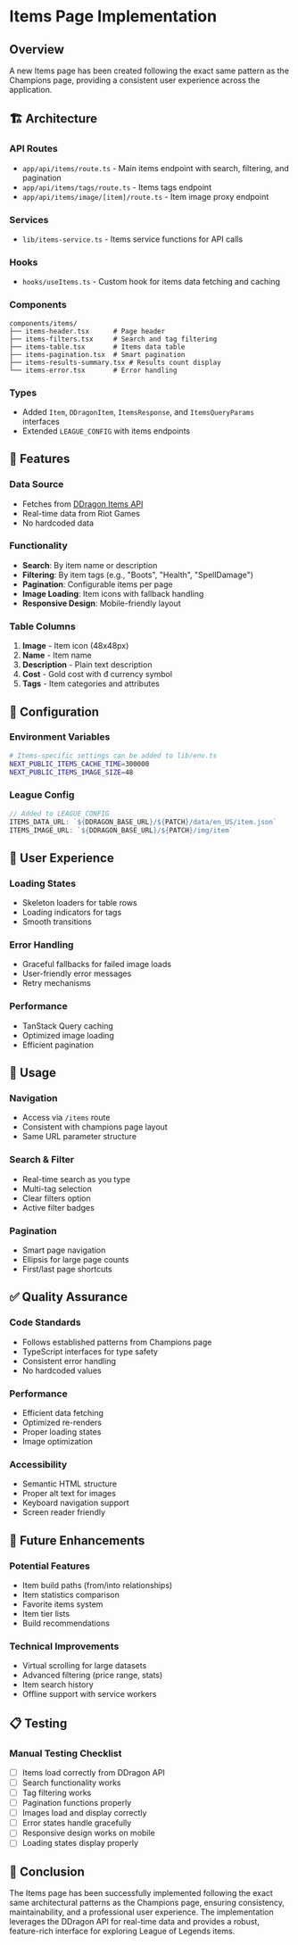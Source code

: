 # Items Page Implementation

## Overview
A new Items page has been created following the exact same pattern as the Champions page, providing a consistent user experience across the application.

## 🏗️ **Architecture**

### **API Routes**
- `app/api/items/route.ts` - Main items endpoint with search, filtering, and pagination
- `app/api/items/tags/route.ts` - Items tags endpoint
- `app/api/items/image/[item]/route.ts` - Item image proxy endpoint

### **Services**
- `lib/items-service.ts` - Items service functions for API calls

### **Hooks**
- `hooks/useItems.ts` - Custom hook for items data fetching and caching

### **Components**
```
components/items/
├── items-header.tsx      # Page header
├── items-filters.tsx     # Search and tag filtering
├── items-table.tsx       # Items data table
├── items-pagination.tsx  # Smart pagination
├── items-results-summary.tsx # Results count display
└── items-error.tsx       # Error handling
```

### **Types**
- Added `Item`, `DDragonItem`, `ItemsResponse`, and `ItemsQueryParams` interfaces
- Extended `LEAGUE_CONFIG` with items endpoints

## 🎯 **Features**

### **Data Source**
- Fetches from [DDragon Items API](https://ddragon.leagueoflegends.com/cdn/15.16.1/data/en_US/item.json)
- Real-time data from Riot Games
- No hardcoded data

### **Functionality**
- **Search**: By item name or description
- **Filtering**: By item tags (e.g., "Boots", "Health", "SpellDamage")
- **Pagination**: Configurable items per page
- **Image Loading**: Item icons with fallback handling
- **Responsive Design**: Mobile-friendly layout

### **Table Columns**
1. **Image** - Item icon (48x48px)
2. **Name** - Item name
3. **Description** - Plain text description
4. **Cost** - Gold cost with đ currency symbol
5. **Tags** - Item categories and attributes

## 🔧 **Configuration**

### **Environment Variables**
```bash
# Items-specific settings can be added to lib/env.ts
NEXT_PUBLIC_ITEMS_CACHE_TIME=300000
NEXT_PUBLIC_ITEMS_IMAGE_SIZE=48
```

### **League Config**
```typescript
// Added to LEAGUE_CONFIG
ITEMS_DATA_URL: `${DDRAGON_BASE_URL}/${PATCH}/data/en_US/item.json`
ITEMS_IMAGE_URL: `${DDRAGON_BASE_URL}/${PATCH}/img/item`
```

## 📱 **User Experience**

### **Loading States**
- Skeleton loaders for table rows
- Loading indicators for tags
- Smooth transitions

### **Error Handling**
- Graceful fallbacks for failed image loads
- User-friendly error messages
- Retry mechanisms

### **Performance**
- TanStack Query caching
- Optimized image loading
- Efficient pagination

## 🚀 **Usage**

### **Navigation**
- Access via `/items` route
- Consistent with champions page layout
- Same URL parameter structure

### **Search & Filter**
- Real-time search as you type
- Multi-tag selection
- Clear filters option
- Active filter badges

### **Pagination**
- Smart page navigation
- Ellipsis for large page counts
- First/last page shortcuts

## ✅ **Quality Assurance**

### **Code Standards**
- Follows established patterns from Champions page
- TypeScript interfaces for type safety
- Consistent error handling
- No hardcoded values

### **Performance**
- Efficient data fetching
- Optimized re-renders
- Proper loading states
- Image optimization

### **Accessibility**
- Semantic HTML structure
- Proper alt text for images
- Keyboard navigation support
- Screen reader friendly

## 🔄 **Future Enhancements**

### **Potential Features**
- Item build paths (from/into relationships)
- Item statistics comparison
- Favorite items system
- Item tier lists
- Build recommendations

### **Technical Improvements**
- Virtual scrolling for large datasets
- Advanced filtering (price range, stats)
- Item search history
- Offline support with service workers

## 📋 **Testing**

### **Manual Testing Checklist**
- [ ] Items load correctly from DDragon API
- [ ] Search functionality works
- [ ] Tag filtering works
- [ ] Pagination functions properly
- [ ] Images load and display correctly
- [ ] Error states handle gracefully
- [ ] Responsive design works on mobile
- [ ] Loading states display properly

## 🎉 **Conclusion**

The Items page has been successfully implemented following the exact same architectural patterns as the Champions page, ensuring consistency, maintainability, and a professional user experience. The implementation leverages the DDragon API for real-time data and provides a robust, feature-rich interface for exploring League of Legends items.
